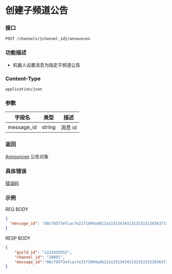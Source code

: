 # 创建子频道公告

### 接口

`POST /channels/{channel_id}/announces`

### 功能描述

- 机器人设置消息为指定子频道公告

### Content-Type

`application/json`

### 参数

| 字段名      | 类型    | 描述                                                                                                                                                      |
| -----------| ------ | ------- |
| message_id | string | 消息 id  |

### 返回

[Announces](model.md#Announces) 公告对象

### 具体错误

[错误码](../error/error.md)

### 示例

REQ BODY

```json
{
  "message_id": "08cf85f3efcacfe21f1094ad611a1231343431313532313836373133393436313220801e280030a2ddfa86043803400348cef7a08d06"
}
```

RESP BODY

```json
{
    "guild_id": "1232455552",
    "channel_id": "10001",
    "message_id":"08cf85f3efcacfe21f1094ad611a1231343431313532313836373133393436313220801e280030a2ddfa86043803400348cef7a08d06"
}
```
